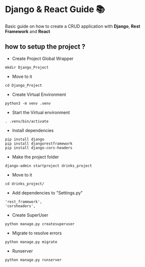 <h1> Django & React Guide 📚 </h1> 

Basic guide on how to create a CRUD application with **Django**, **Rest Framework** and **React**

## how to setup the project ?

- Create Project Global Wrapper
```Shell
mkdir Django_Project
```
- Move to it
```Shell
cd Django_Project
```
- Create Virtual Environment
```Shell
python3 -m venv .venv
```
- Start the Virtual environment
```Shell
. .venv/bin/activate
```
- Install dependencies
```Shell
pip install django
pip install djangorestframework
pip install django-cors-headers
```
- Make the project folder
```Shell
django-admin startproject drinks_project
```
- Move to it
```Shell
cd drinks_project/
```
- Add dependencies to "Settings.py"
```Shell
'rest_framework',
'corsheaders',
```
- Create SuperUser
```Shell
python manage.py createsuperuser
```
- Migrate to resolve errors
```Shell
python manage.py migrate
```
- Runserver
```Shell
python manage.py runserver
```
